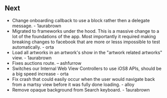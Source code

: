 ## Next

* Change onboarding callback to use a block rather then a delegate message. - 1aurabrown
* Migrated to frameworks under the hood. This is a massive change to a lot
  of the foundations of the app. Most importantly it required making breaking 
  changes to facebook that are more or lesss impossible to test automatically. - orta
* Load all artworks in an artwork's show in the "artwork related artworks" view. - 1aurabrown
* Fixes auctions route. – ashfurrow
* Switches our Internal Web View Controllers to use iOS8 APIs, should be a big speed increase - orta
* Fix crash that could easily occur when the user would navigate back from a martsy view before it was fully done loading. - alloy
* Remove opaque background from Search keyboard. - 1aurabrown
